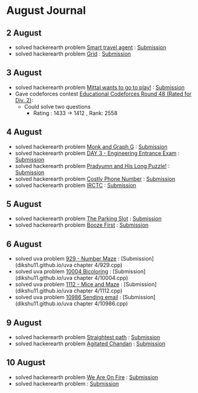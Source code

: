 # August Journal

## 2 August

* solved hackerearth problem [Smart travel agent](https://www.hackerearth.com/practice/algorithms/graphs/shortest-path-algorithms/practice-problems/algorithm/smart-travel-agent/) : [Submission](https://www.hackerearth.com/submission/18803307/)
* solved hackerearth problem [Grid](https://www.hackerearth.com/practice/algorithms/graphs/shortest-path-algorithms/practice-problems/algorithm/robot-in-grid-b7d391f7/) : [Submission](https://www.hackerearth.com/submission/18804076/)


## 3 August

* solved hackerearth problem [Mittal wants to go to play!](https://www.hackerearth.com/practice/algorithms/graphs/shortest-path-algorithms/practice-problems/algorithm/mittal-wants-to-go-to-play/) : [Submission](https://www.hackerearth.com/submission/18840787/)
* Gave codeforces contest [Educational Codeforces Round 48 (Rated for Div. 2)](http://codeforces.com/contest/1016):
  * Could solve two questions 
    * Rating : 1433 → 1412 , Rank: 2558
    
## 4 August
* solved hackerearth problem [Monk and Graph G](https://www.hackerearth.com/practice/algorithms/graphs/shortest-path-algorithms/practice-problems/algorithm/monk-and-graph-g-codemonk-2/description/) : [Submission](https://www.hackerearth.com/submission/18860267/)
* solved hackerearth problem [ DAY 3 - Engineering Entrance Exam](https://www.hackerearth.com/practice/algorithms/graphs/shortest-path-algorithms/practice-problems/algorithm/graph-question/) : [Submission](https://www.hackerearth.com/submission/18860502/)
* solved hackerearth problem [Pradyumn and His Long Puzzle!](https://www.hackerearth.com/practice/algorithms/graphs/shortest-path-algorithms/practice-problems/algorithm/pradyumn-and-his-long-puzzle/) : [Submission](https://www.hackerearth.com/submission/18861518/)
* solved hackerearth problem [Costly Phone Number](https://www.hackerearth.com/practice/algorithms/graphs/shortest-path-algorithms/practice-problems/algorithm/costly-phone-number-december-easy-easy-medium/) : [Submission](https://www.hackerearth.com/submission/18861974/)
* solved hackerearth problem [IRCTC](https://www.hackerearth.com/practice/algorithms/graphs/shortest-path-algorithms/practice-problems/algorithm/irctc/) : [Submission](https://www.hackerearth.com/submission/18874848/)

## 5 August
* solved hackerearth problem [The Parking Slot](https://www.hackerearth.com/practice/algorithms/graphs/shortest-path-algorithms/practice-problems/algorithm/the-parking-slot-9fac40d6/) : [Submission](https://www.hackerearth.com/submission/18908095/)
* solved hackerearth problem [Booze First](https://www.hackerearth.com/practice/algorithms/graphs/shortest-path-algorithms/practice-problems/algorithm/booze-first-76e979dd/) : [Submission](https://www.hackerearth.com/submission/18908640/)

## 6 August
* solved uva problem [929 - Number Maze](https://uva.onlinejudge.org/external/9/929.pdf) :  [Submission](dikshu11.github.io/uva chapter 4/929.cpp)
* solved uva problem [10004 Bicoloring](https://uva.onlinejudge.org/external/100/10004.pdf) :  [Submission](dikshu11.github.io/uva chapter 4/10004.cpp)
* solved uva problem [1112 - Mice and Maze](https://uva.onlinejudge.org/external/11/1112.pdf) :  [Submission](dikshu11.github.io/uva chapter 4/1112.cpp)
* solved uva problem [10986 Sending email](https://uva.onlinejudge.org/external/109/10986.pdf) : [Submission](dikshu11.github.io/uva chapter 4/10986.cpp)

## 9 August
* solved hackerearth problem [ Straightest path](https://www.hackerearth.com/practice/algorithms/graphs/shortest-path-algorithms/practice-problems/algorithm/vizard-and-turns-a8c61c7e/description/) : [Submission](https://www.hackerearth.com/submission/19002319/)
* solved hackerearth problem [Agitated Chandan](https://www.hackerearth.com/practice/algorithms/graphs/breadth-first-search/practice-problems/algorithm/agitated-chandan/) : [Submission](https://www.hackerearth.com/submission/19019181/)

## 10 August
* solved hackerearth problem [ We Are On Fire](https://www.hackerearth.com/practice/algorithms/graphs/breadth-first-search/practice-problems/algorithm/we-are-on-fire/) : [Submission](https://www.hackerearth.com/submission/19029503/)
* solved hackerearth problem []() : [Submission]()

